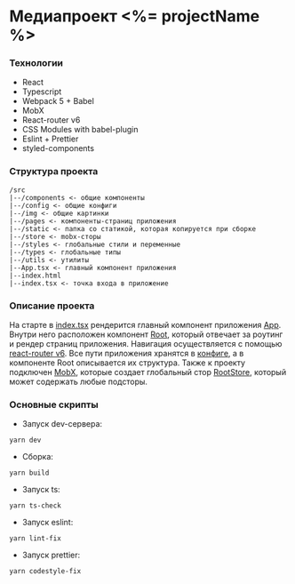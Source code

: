 # Медиапроект <%= projectName %>

### Технологии

- React
- Typescript
- Webpack 5 + Babel
- MobX
- React-router v6
- CSS Modules with babel-plugin
- Eslint + Prettier
- styled-components

### Структура проекта

```
/src
|--/components <- общие компоненты
|--/config <- общие конфиги
|--/img <- общие картинки
|--/pages <- компоненты-страниц приложения
|--/static <- папка со статикой, которая копируется при сборке
|--/store <- mobx-сторы
|--/styles <- глобальные стили и переменные
|--/types <- глобальные типы
|--/utils <- утилиты
|--App.tsx <- главный компонент приложения
|--index.html
|--index.tsx <- точка входа в приложение
```

### Описание проекта

На старте в [index.tsx](src/index.tsx) рендерится главный компонент приложения [App](src/App.tsx). Внутри него расположен компонент [Root](src/pages/Root/Root.tsx), который отвечает за роутинг и рендер страниц приложения. Навигация осуществляется с помощью [react-router v6](https://reactrouter.com/docs/en/v6/getting-started/tutorial). Все пути приложения хранятся в [конфиге](src/config/routes.ts), а в компоненте Root описывается их структура. Также к проекту подключен [MobX](https://mobx.js.org/), которые создает глобальный стор [RootStore](src/store/RootStore.ts), который может содержать любые подсторы.

### Основные скрипты

* Запуск dev-сервера:
```
yarn dev
```

* Сборка:
```
yarn build
```

* Запуск ts:

```
yarn ts-check
```

* Запуск eslint:

```
yarn lint-fix
```

* Запуск prettier:

```
yarn codestyle-fix
```
